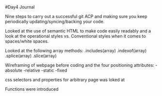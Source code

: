 #Day4 Journal

Nine steps to carry out a successful git ACP and making sure you keep periodically
updating/syncing/backing your code.

Looked at the use of semantic HTML to make code easily readably and a look at the
operational styles vs. Conventional styles when it comes to spaces/white spaces.

Looked at the following array methods:
.includes(array)
.indexof(array)
.splice(array)
.slice(array)

Wireframing of webpage before coding and the four positioning attributes:
-absolute
-relative
-static
-fixed

css selectors and properties for arbitrary page was loked at

Functions were introduced
